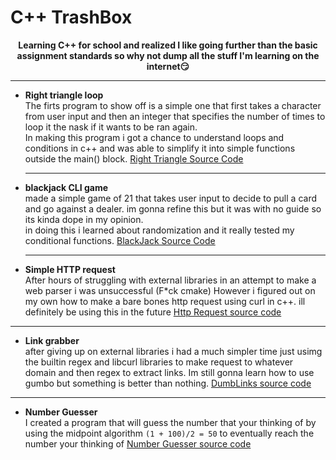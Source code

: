 # C++ TrashBox
**<p align="center"><b>Learning C++ for school and realized I like going further than the basic assignment standards so why not dump all the stuff I'm learning on the internet😏️</b></p>**

---
* **Right triangle loop**
  <br>The firts program to show off is a simple one that first takes a character from user input and then an integer that specifies the number of times to loop it the nask if it wants to be ran again.<br>
  In making this program i got a chance to understand loops and conditions in c++ and was able to simplify it into simple functions outside the main() block.  [Right Triangle Source Code](https://github.com/dumbbutt0/cpp-trashbox/blob/main/right-triangle "Right Triangle")<br>

  ---
* **blackjack CLI game**
  <br>made a simple game of 21 that takes user input to decide to pull a card and go against a dealer. im gonna refine this but it was with no guide so its kinda dope in my opinion.<br>
  in doing this i learned about randomization and it really tested my conditional functions.
  [BlackJack Source Code](https://github.com/dumbbutt0/cpp-trashbox/blob/main/blackjack "BlackJack")<br>

  ---
* **Simple HTTP request**
    <br>After hours of struggling with external libraries in an attempt to make a web parser i was unsuccessful (F*ck cmake) However i figured out on my own how to make a bare bones http request using curl in c++. ill definitely be using this in the future  [Http Request source code](https://github.com/dumbbutt0/cpp-trashbox/blob/main/curls.cpp "HTTP-Request")

---
* **Link grabber**
  <br>after giving up on external libraries i had a much simpler time just usimg the builtin regex and libcurl libraries to make request to whatever domain and then regex to extract links. Im still gonna learn how to use gumbo but something is better than nothing. [DumbLinks source code](https://github.com/dumbbutt0/DumbLinks "DumbLinks")
---
* **Number Guesser**
  <br>I created a program that will guess the number that your thinking of by using the midpoint algorithm `(1 + 100)/2 = 50` to eventually reach the number your thinking of [Number Guesser source code](https://github.com/dumbbutt0/cpp-trashbox/blob/main/number-guesser.cpp "Number Generator")
